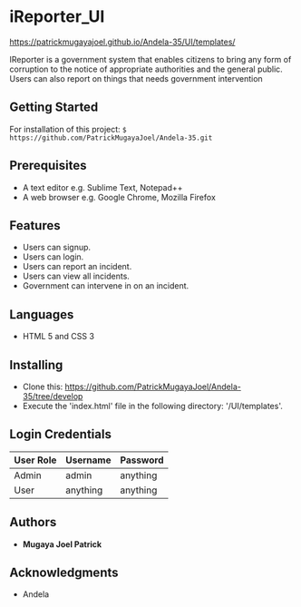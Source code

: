 # iReporter_UI

https://patrickmugayajoel.github.io/Andela-35/UI/templates/

IReporter is a government system that enables citizens to bring any form of corruption to the notice of appropriate authorities and the general public.
Users can also report on things that needs government intervention
    

## Getting Started

For installation of this project:  `$ https://github.com/PatrickMugayaJoel/Andela-35.git`

## Prerequisites

* A text editor e.g. Sublime Text, Notepad++
* A web browser e.g. Google Chrome, Mozilla Firefox

## Features

* Users can signup.
* Users can login.
* Users can report an incident.
* Users can view all incidents.
* Government can intervene in on an incident.
 
## Languages

* HTML 5 and CSS 3
 
## Installing

* Clone this: https://github.com/PatrickMugayaJoel/Andela-35/tree/develop
* Execute the 'index.html' file in the following directory: '/UI/templates'.

## Login Credentials

| User Role | Username | Password |
| ----------- | -------- | --------- |
| Admin | admin | anything |
| User | anything | anything |


## Authors

* **Mugaya Joel Patrick**
 
## Acknowledgments

* Andela




